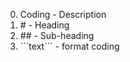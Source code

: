 0. Coding      -     Description
1. \#           -     Heading
2. \#\#          -     Sub-heading
3. \`\`\`text\`\`\`  -     format coding

